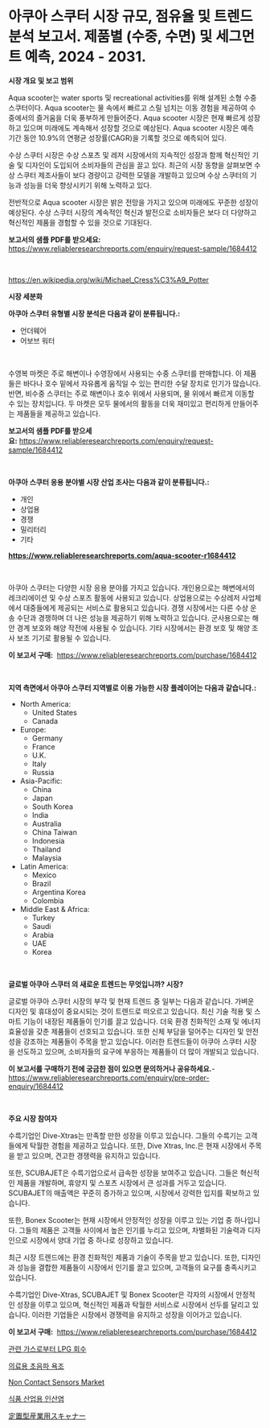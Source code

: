 <p><h1>아쿠아 스쿠터 시장 규모, 점유율 및 트렌드 분석 보고서. 제품별 (수중, 수면) 및 세그먼트 예측, 2024 - 2031.</h1></p><p><strong>시장 개요 및 보고 범위</strong></p>
<p><p>Aqua scooter는 water sports 및 recreational activities를 위해 설계된 소형 수중 스쿠터이다. Aqua scooter는 물 속에서 빠르고 스릴 넘치는 이동 경험을 제공하여 수중에서의 즐거움을 더욱 풍부하게 만들어준다. Aqua scooter 시장은 현재 빠르게 성장하고 있으며 미래에도 계속해서 성장할 것으로 예상된다. Aqua scooter 시장은 예측 기간 동안 10.9%의 연평균 성장률(CAGR)을 기록할 것으로 예측되어 있다.</p><p>수상 스쿠터 시장은 수상 스포츠 및 레저 시장에서의 지속적인 성장과 함께 혁신적인 기술 및 디자인이 도입되어 소비자들의 관심을 끌고 있다. 최근의 시장 동향을 살펴보면 수상 스쿠터 제조사들이 보다 경량이고 강력한 모델을 개발하고 있으며 수상 스쿠터의 기능과 성능을 더욱 향상시키기 위해 노력하고 있다.</p><p>전반적으로 Aqua scooter 시장은 밝은 전망을 가지고 있으며 미래에도 꾸준한 성장이 예상된다. 수상 스쿠터 시장의 계속적인 혁신과 발전으로 소비자들은 보다 더 다양하고 혁신적인 제품을 경험할 수 있을 것으로 기대된다.</p></p>
<p><strong>보고서의 샘플 PDF를 받으세요:</strong> <a href="https://www.reliableresearchreports.com/enquiry/request-sample/1684412">https://www.reliableresearchreports.com/enquiry/request-sample/1684412</a></p>
<p>&nbsp;</p>
<p><a href="https://en.wikipedia.org/wiki/Michael_Cress%C3%A9_Potter">https://en.wikipedia.org/wiki/Michael_Cress%C3%A9_Potter</a></p>
<p><strong>시장 세분화</strong></p>
<p><strong>아쿠아 스쿠터 유형별 시장 분석은 다음과 같이 분류됩니다.:</strong></p>
<p><ul><li>언더웨어</li><li>어보브 워터</li></ul></p>
<p>&nbsp;</p>
<p><p>수영복 마켓은 주로 해변이나 수영장에서 사용되는 수중 스쿠터를 판매합니다. 이 제품들은 바다나 호수 밑에서 자유롭게 움직일 수 있는 편리한 수달 장치로 인기가 많습니다. 반면, 비수중 스쿠터는 주로 해변이나 호수 위에서 사용되며, 물 위에서 빠르게 이동할 수 있는 장치입니다. 두 마켓은 모두 물에서의 활동을 더욱 재미있고 편리하게 만들어주는 제품들을 제공하고 있습니다.</p></p>
<p><strong>보고서의 샘플 PDF를 받으세요:</strong>&nbsp;<a href="https://www.reliableresearchreports.com/enquiry/request-sample/1684412">https://www.reliableresearchreports.com/enquiry/request-sample/1684412</a></p>
<p>&nbsp;</p>
<p><strong> 아쿠아 스쿠터 응용 분야별 시장 산업 조사는 다음과 같이 분류됩니다.:</strong></p>
<p><ul><li>개인</li><li>상업용</li><li>경쟁</li><li>밀리터리</li><li>기타</li></ul></p>
<p><strong><a href="https://www.reliableresearchreports.com/aqua-scooter-r1684412">https://www.reliableresearchreports.com/aqua-scooter-r1684412</a></strong></p>
<p>&nbsp;</p>
<p><p>아쿠아 스쿠터는 다양한 시장 응용 분야를 가지고 있습니다. 개인용으로는 해변에서의 레크리에이션 및 수상 스포츠 활동에 사용되고 있습니다. 상업용으로는 수상레저 사업체에서 대중들에게 제공되는 서비스로 활용되고 있습니다. 경쟁 시장에서는 다른 수상 운송 수단과 경쟁하며 더 나은 성능을 제공하기 위해 노력하고 있습니다. 군사용으로는 해안 경계 보호와 해양 작전에 사용될 수 있습니다. 기타 시장에서는 환경 보호 및 해양 조사 보조 기기로 활용될 수 있습니다.</p></p>
<p><strong>이 보고서 구매:</strong>&nbsp; <a href="https://www.reliableresearchreports.com/purchase/1684412">https://www.reliableresearchreports.com/purchase/1684412</a></p>
<p>&nbsp;</p>
<p><strong>지역 측면에서 아쿠아 스쿠터 지역별로 이용 가능한 시장 플레이어는 다음과 같습니다.:</strong></p>
<p><ul>
    <li>
        North America:
        <ul>
            <li>United States</li>
            <li>Canada</li>
        </ul>
    </li>
    <li>
        Europe:
        <ul>
            <li>Germany</li>
            <li>France</li>
            <li>U.K.</li>
            <li>Italy</li>
            <li>Russia</li>
        </ul>
    </li>
    <li>
        Asia-Pacific:
        <ul>
            <li>China</li>
            <li>Japan</li>
            <li>South Korea</li>
            <li>India</li>
            <li>Australia</li>
            <li>China Taiwan</li>
            <li>Indonesia</li>
            <li>Thailand</li>
            <li>Malaysia</li>
        </ul>
    </li>
    <li>
        Latin America:
        <ul>
            <li>Mexico</li>
            <li>Brazil</li>
            <li>Argentina Korea</li>
            <li>Colombia</li>
        </ul>
    </li>
    <li>
        Middle East & Africa:
        <ul>
            <li>Turkey</li>
            <li>Saudi</li>
            <li>Arabia</li>
            <li>UAE</li>
            <li>Korea</li>
        </ul>
    </li>
    </ul></p>
<p>&nbsp;</p>
<p><strong>글로벌 아쿠아 스쿠터 의 새로운 트렌드는 무엇입니까? 시장?</strong></p>
<p><p>글로벌 아쿠아 스쿠터 시장의 부각 및 현재 트렌드 중 일부는 다음과 같습니다. 가벼운 디자인 및 휴대성이 중요시되는 것이 트렌드로 떠오르고 있습니다. 최신 기술 적용 및 스마트 기능이 내장된 제품들이 인기를 끌고 있습니다. 더욱 환경 친화적인 소재 및 에너지 효율성을 갖춘 제품들이 선호되고 있습니다. 또한 신체 부담을 덜어주는 디자인 및 안전성을 강조하는 제품들이 주목을 받고 있습니다. 이러한 트렌드들이 아쿠아 스쿠터 시장을 선도하고 있으며, 소비자들의 요구에 부응하는 제품들이 더 많이 개발되고 있습니다.</p></p>
<p><strong>이 보고서를 구매하기 전에 궁금한 점이 있으면 문의하거나 공유하세요.</strong>- <a href="https://www.reliableresearchreports.com/enquiry/pre-order-enquiry/1684412">https://www.reliableresearchreports.com/enquiry/pre-order-enquiry/1684412</a></p>
<p>&nbsp;</p>
<p><strong>주요 시장 참여자</strong></p>
<p><p>수륵기업인 Dive-Xtras는 만족할 만한 성장을 이루고 있습니다. 그들의 수륵기는 고객들에게 탁월한 경험을 제공하고 있습니다. 또한, Dive Xtras, Inc.은 현재 시장에서 주목을 받고 있으며, 견고한 경쟁력을 유지하고 있습니다.</p><p>또한, SCUBAJET은 수륵기업으로서 급속한 성장을 보여주고 있습니다. 그들은 혁신적인 제품을 개발하며, 휴양지 및 스포츠 시장에서 큰 성과를 거두고 있습니다. SCUBAJET의 매출액은 꾸준히 증가하고 있으며, 시장에서 강력한 입지를 확보하고 있습니다.</p><p>또한, Bonex Scooter는 현재 시장에서 안정적인 성장을 이루고 있는 기업 중 하나입니다. 그들의 제품은 고객들 사이에서 높은 인기를 누리고 있으며, 차별화된 기술력과 디자인으로 시장에서 양대 기업 중 하나로 성장하고 있습니다.</p><p>최근 시장 트렌드에는 환경 친화적인 제품과 기술이 주목을 받고 있습니다. 또한, 디자인과 성능을 결합한 제품들이 시장에서 인기를 끌고 있으며, 고객들의 요구를 충족시키고 있습니다.</p><p>수륵기업인 Dive-Xtras, SCUBAJET 및 Bonex Scooter은 각자의 시장에서 안정적인 성장을 이루고 있으며, 혁신적인 제품과 탁월한 서비스로 시장에서 선두를 달리고 있습니다. 이러한 기업들은 시장에서 경쟁력을 유지하고 성장을 이어가고 있습니다.</p></p>
<p><strong>이 보고서 구매:</strong>&nbsp;&nbsp;<a href="https://www.reliableresearchreports.com/purchase/1684412">https://www.reliableresearchreports.com/purchase/1684412</a></p>
<p><p><a href="https://medium.com/@heatherelasquez5675/%EC%A3%BC%EC%9A%94-%EA%B5%AD%EA%B0%80%EB%93%A4%EC%9D%98-%EC%97%B0%EA%B4%80-%EA%B0%80%EC%8A%A4%EB%A1%9C%EB%B6%80%ED%84%B0%EC%9D%98-lpg-%ED%9A%8C%EC%88%98-%EC%8B%9C%EC%9E%A5%EC%9D%98-%ED%8F%AC%EA%B4%84%EC%A0%81%EC%9D%B8-%EB%B6%84%EC%84%9D-%EC%84%B1%EC%9E%A5-%EC%B6%94%EC%9D%B4-%EB%B0%8F-%EC%8B%9C%EC%9E%A5-%EC%A0%84%EB%A7%9D-2024-2031-6b648cf32da4">관련 가스로부터 LPG 회수</a></p><p><a href="https://medium.com/@jonatanjast1928/%EC%9D%98%EB%A3%8C-%EC%B4%88%EC%9D%8C%ED%8C%8C-%EC%9A%95%EC%A1%B0-%EC%8B%9C%EC%9E%A5-2024%EB%85%84%EB%B6%80%ED%84%B0-2031%EB%85%84%EA%B9%8C%EC%A7%80%EC%9D%98-%EC%82%B0%EC%97%85-%ED%8A%B8%EB%A0%8C%EB%93%9C-%EB%B0%8F-%EC%98%88%EC%B8%A1-eecbea25cbbe">의료용 초음파 욕조</a></p><p><a href="https://github.com/eeenafisainka/Market-Research-Report-List-1/blob/main/non-contact-sensors-market.md">Non Contact Sensors Market</a></p><p><a href="https://github.com/johneahan44556754/Market-Research-Report-List-1/blob/main/7473522159240.md">식품 산업용 인산염</a></p><p><a href="https://github.com/LenoraKris2023/Market-Research-Report-List-1/blob/main/6665656149527.md">定置型産業用スキャナー</a></p></p>